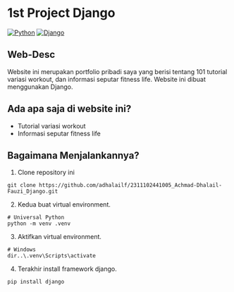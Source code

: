 # 1st Project Django

[![Python](https://img.shields.io/badge/Python-3776AB?logo=python&logoColor=fff)](#)
[![Django](https://img.shields.io/badge/Django-%23092E20.svg?logo=django&logoColor=white)](#)

## Web-Desc
Website ini merupakan portfolio pribadi saya yang berisi tentang 101 tutorial variasi workout, dan informasi seputar fitness life. Website ini dibuat menggunakan Django.

## Ada apa saja di website ini?
- Tutorial variasi workout
- Informasi seputar fitness life

## Bagaimana Menjalankannya?
1. Clone repository ini
```shell
git clone https://github.com/adhalailf/2311102441005_Achmad-Dhalail-Fauzi_Django.git
```
2. Kedua buat virtual environment.
```shell
# Universal Python
python -m venv .venv
```
3. Aktifkan virtual environment.
```shell
# Windows
dir..\.venv\Scripts\activate
```
4. Terakhir install framework django.
```shell
pip install django
```
